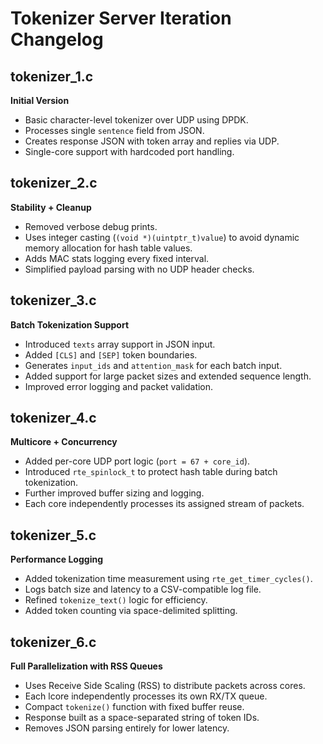 # Tokenizer Server Iteration Changelog

## tokenizer\_1.c

**Initial Version**

* Basic character-level tokenizer over UDP using DPDK.
* Processes single `sentence` field from JSON.
* Creates response JSON with token array and replies via UDP.
* Single-core support with hardcoded port handling.

## tokenizer\_2.c

**Stability + Cleanup**

* Removed verbose debug prints.
* Uses integer casting (`(void *)(uintptr_t)value`) to avoid dynamic memory allocation for hash table values.
* Adds MAC stats logging every fixed interval.
* Simplified payload parsing with no UDP header checks.

## tokenizer\_3.c

**Batch Tokenization Support**

* Introduced `texts` array support in JSON input.
* Added `[CLS]` and `[SEP]` token boundaries.
* Generates `input_ids` and `attention_mask` for each batch input.
* Added support for large packet sizes and extended sequence length.
* Improved error logging and packet validation.

## tokenizer\_4.c

**Multicore + Concurrency**

* Added per-core UDP port logic (`port = 67 + core_id`).
* Introduced `rte_spinlock_t` to protect hash table during batch tokenization.
* Further improved buffer sizing and logging.
* Each core independently processes its assigned stream of packets.

## tokenizer\_5.c

**Performance Logging**

* Added tokenization time measurement using `rte_get_timer_cycles()`.
* Logs batch size and latency to a CSV-compatible log file.
* Refined `tokenize_text()` logic for efficiency.
* Added token counting via space-delimited splitting.

## tokenizer\_6.c

**Full Parallelization with RSS Queues**

* Uses Receive Side Scaling (RSS) to distribute packets across cores.
* Each lcore independently processes its own RX/TX queue.
* Compact `tokenize()` function with fixed buffer reuse.
* Response built as a space-separated string of token IDs.
* Removes JSON parsing entirely for lower latency.
